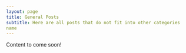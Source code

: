 ```yaml
---
layout: page
title: General Posts
subtitle: Here are all posts that do not fit into other categories
name 
---
```


Content to come soon!
